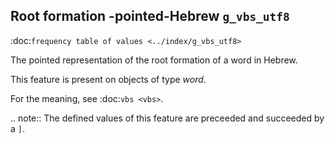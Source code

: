 Root formation -pointed-Hebrew ``g_vbs_utf8``
---------------------------------------------------------------------------
:doc:`frequency table of values <../index/g_vbs_utf8>`

The pointed representation of the root formation of a word in Hebrew.

This feature is present on objects of type *word*.

For the meaning, see :doc:`vbs <vbs>`.

.. note::
    The defined values of this feature are preceeded and succeeded by a ``]``.



